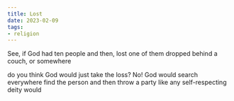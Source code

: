 ```yaml
---
title: Lost
date: 2023-02-09
tags:
- religion
---
```

See, if God had ten people
and then, lost one of them
dropped behind a couch, or somewhere
<!-- more -->
do you think God would just take the loss?
No!
God would search everywhere
find the person
and then throw a party
like any self-respecting deity would
